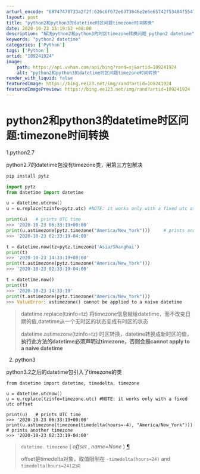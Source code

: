 ```yaml
---
arturl_encode: "68747470733a2f2f:626c6f672e6373646e2e6e65742f53484f55474f55474f552f:61727469636c652f64657461696c732f313039323431393234"
layout: post
title: "python2和python3的datetime时区问题timezone时间转换"
date: 2020-10-23 15:19:52 +08:00
description: "解决python2和python3的时区timezone转换问题_python2 datetime"
keywords: "python2 datetime"
categories: ['Python']
tags: ['Python']
artid: "109241924"
image:
    path: https://api.vvhan.com/api/bing?rand=sj&artid=109241924
    alt: "python2和python3的datetime时区问题timezone时间转换"
render_with_liquid: false
featuredImage: https://bing.ee123.net/img/rand?artid=109241924
featuredImagePreview: https://bing.ee123.net/img/rand?artid=109241924
---
```


# python2和python3的datetime时区问题:timezone时间转换

1.python2.7

python2.7的datetime包没有timezone类，用第三方包解决

```bash
pip install pytz
```

```python
import pytz  
from datetime import datetime

u = datetime.utcnow()
u = u.replace(tzinfo=pytz.utc) #NOTE: it works only with a fixed utc offset

print(u)   # prints UTC time
>>> '2020-10-23 06:33:19+00:00'
print(u.astimezone(pytz.timezone("America/New_York")))     # prints another timezone
>>> '2020-10-23 02:33:19-04:00'

t = datetime.now(tz=pytz.timezone('Asia/Shanghai')
print(t)
>>> '2020-10-23 14:33:19+08:00'
print(t.astimezone(pytz.timezone("America/New_York")))
>>> '2020-10-23 02:33:19-04:00'

t = datetime.now()
print(t)
>>> '2020-10-23 14:33:19'
print(t.astimezone(pytz.timezone("America/New_York")))
>>> ValueError: astimezone() cannot be applied to a naive datetime

```

> datetime.replace(tzinfo=tz) 将timezone信息赋给datetime，而不改变日期的值,datetime从一个无时区的状态变成有时区的状态
>
> datetime.astimezone(tzinfo=tz) 时区转换，datetine转换成新时区的值，
> **执行此方法的datetime必须声明过timezone，否则会报cannot apply to a naive datetime**

2. python3

python3.2之后的datetime包引入了timezone的类

```
from datetime import datetime, timedelta, timezone

u = datetime.utcnow()
u = u.replace(tzinfo=timezone.utc) #NOTE: it works only with a fixed utc offset

print(u)   # prints UTC time
>>> '2020-10-23 06:33:19+00:00'
print(u.astimezone(timezone(timedelta(hours=-4), "America/New_York")))    # prints another timezone
>>> '2020-10-23 02:33:19-04:00'

```

> `datetime.`
> `timezone`
> (
> *offset*
> ,
> *name=None*
> )
> [¶](https://docs.python.org/3/library/datetime.html#datetime.timezone "¶")
>
> offset是timedelta对象，取值限制在
> `-timedelta(hours=24)`
> and
> `timedelta(hours=24)之间`